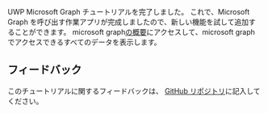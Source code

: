 <!-- markdownlint-disable MD002 MD041 -->

UWP Microsoft Graph チュートリアルを完了しました。 これで、Microsoft Graph を呼び出す作業アプリが完成しましたので、新しい機能を試して追加することができます。 microsoft graph[の概要](/graph/overview)にアクセスして、microsoft graph でアクセスできるすべてのデータを表示します。

## <a name="feedback"></a>フィードバック

このチュートリアルに関するフィードバックは、 [GitHub リポジトリ](https://github.com/microsoftgraph/msgraph-training-uwp)に記入してください。